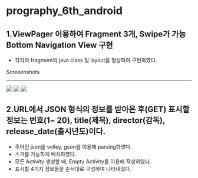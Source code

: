 # prography_6th_android


## 1.ViewPager 이용하여 Fragment 3개, Swipe가 가능 Bottom Navigation View 구현

* 각각의 fragment의 java class 및 layout을 형성하여 구현하였다.


Screeenshots
____________

<div>


<img with="200" src="https://user-images.githubusercontent.com/48613533/75983398-d5989300-5f2b-11ea-8483-3899eee6e232.jpeg">

<img with="200" src="https://user-images.githubusercontent.com/48613533/75983453-eba65380-5f2b-11ea-8dbc-175852c75741.jpeg">

<img with="200" src="https://user-images.githubusercontent.com/48613533/75983534-11cbf380-5f2c-11ea-8495-56ee8dd8c691.jpeg">

</div>


## 2.URL에서 JSON 형식의 정보를 받아온 후(GET) 표시할 정보는 번호(1~ 20), title(제목), director(감독), release_date(출시년도)이다.

* 주어진 json을 volley, gson을 이용해 parsing하였다.
* 스크롤 가능하게 배치하였다.
* 모든 Activity 생성할 때, Empty Activity를 이용해 작성하였다.
* 표시할 4기지 정보들을 순서대로 구성하여 나타내었다. 

